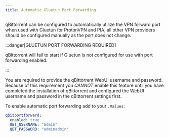 ```yaml
---
title: Automatic Gluetun Port Forwarding
---
```


qBittorrent can be configured to automatically utilize the VPN forward port when used with Gluetun for ProtonVPN and PIA, all other VPN providers should be configured manually as the port does not change.

:::danger[GLUETUN PORT FORWARDING REQUIRED]

qBittorrent will fail to start if Gluetun is not configured for use with port forwarding enabled.

:::

You are required to provide the qBittorrent WebUI username and password. Because of this requirement you _CANNOT_ enable this feature until you have completed the installation of qBittorrent and configured the WebUI username and password in the qBittorrent settings first.

To enable automatic port forwarding add to your `.Values`:

```yaml
qbitportforward:
  enabled: true
  QBT_USERNAME: "admin"
  QBT_PASSWORD: "adminadmin"
```
